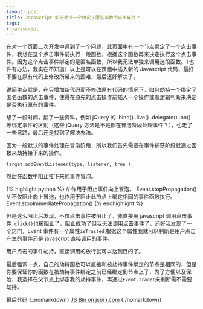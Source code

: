 ```yaml
---
layout: post
title: Jacascript 如何劫持一个绑定了匿名函数的点击事件？
tags:
- javascript
---
```


在对一个页面二次开发中遇到了一个问题，此页面中有一个节点绑定了一个点击事件，我想在这个点击事件前执行一段函数，根据这个函数再来决定执行这个点击事件。因为这个点击事件绑定的是匿名函数，所以我无法单独来调用这段函数。（也许有办法，我实在不知道）以上是可以在页面中插入新的 Javascript 代码，最好不要在原有代码上修改所带来的困难，最后还好解决了。

说简单点就是，在只增加新代码而不修改原有代码的情况下，如何劫持一个绑定了匿名函数的点击事件，使得在原先的点击操作前插入一个操作或者逻辑判断来决定是否执行原有的事件。

想了一段时间，翻了一些资料，例如 jQuery 的 .bind() .live() .delegate() .on() 等绑定事件的区别（这些 jQuery 方法是不是都在冒泡阶段处理事件？），也走了一些弯路，最后还是找到了解决办法。


因为一般默认的事件处理在冒泡阶段，所以我们首先需要在事件捕获阶段就通过函数来劫持接下来的操作。

`target.addEventListener(type, listener, true );`

然后在函数中阻止接下来的事件冒泡。

{% highlight python %}
    // 作用于阻止事件向上冒泡。
    Event.stopPropagation()
    // 不仅阻止向上冒泡，也作用于阻止此节点上绑定相同的事件函数执行。
    Event.stopImmediatePropagation()
{% endhighlight %}

但是这么阻止后发现，不仅点击事件被阻止了，我直接用 javascript 调用点击事件`.click()`也被阻止了，阻止成功了但我无法调用点击事件了。还好我发现了一个窍门，Event 事件有一个属性`isTrusted`,根据这个属性我就可以判断是用户点击产生的事件还是 javascript 直接调用的事件。

用户点击的事件劫持，直接调用的放行就可以达到目的了。

最后强调一点，自己的劫持函数可以直接和被劫持事件绑定的节点是相同的，但是你要保证你的函数在被劫持事件绑定之前已经绑定到节点上了，为了方便以及保险，我选择在父节点上绑定我的劫持事件，再通过`Event.traget`来判断需不需要劫持。

最后代码
{::nomarkdown}
<a class="jsbin-embed" href="http://jsbin.com/pohogogewu/embed?html,js,console,output">JS Bin on jsbin.com</a><script src="http://static.jsbin.com/js/embed.min.js?3.35.9"></script>
{:/nomarkdown}

